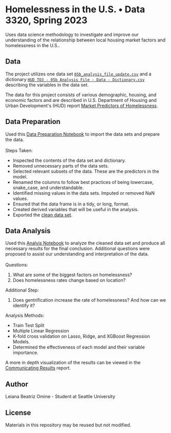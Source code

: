 # Homelessness in the U.S. • Data 3320, Spring 2023
Uses data science methodology to investigate and improve our understanding of the relationship between local housing market factors and homelessness in the U.S..

## Data
The project utilizes one data set [`05b_analysis_file_update.csv`](https://github.com/lbomine/Homelessness/blob/12b6714e2dd3cd70d6703a2963ea075f632d0dbc/05b_analysis_file_update.csv) and a dictionary [`HUD TO3 - 05b Analysis File - Data - Dictionary.csv`](https://github.com/lbomine/Homelessness/blob/12b6714e2dd3cd70d6703a2963ea075f632d0dbc/HUD%20TO3%20-%2005b%20Analysis%20File%20-%20Data%20-%20Dictionary.csv) describing the variables in the data set. 

The data for this project consists of various demographic, housing, and economic factors and are described in U.S. Department of Housing and Urban Development's (HUD) report [Market Predictors of Homelessness](https://www.huduser.gov/portal/sites/default/files/pdf/Market-Predictors-of-Homelessness.pdf).

## Data Preparation
Used this [Data Preparation Notebook](https://github.com/lbomine/Homelessness/blob/b1a185b5087448b4b209cc828a62ec7917d305ab/Homelessness_Data_Preparation_Leiana_Omine.ipynb) to import the data sets and prepare the data.
<br> <br> Steps Taken:
- Inspected the contents of the data set and dictionary.
- Removed unnecessary parts of the data sets.
- Selected relevant subsets of the data. These are the predictors in the model.
- Renamed the columns to follow best practices of being lowercase, snake_case, and understandable.
- Identified missing values in the data sets. Imputed or removed NaN values.
- Ensured that the data frame is in a tidy, or long, format.
- Created derived variables that will be useful in the analysis.
- Exported the [clean data set](https://github.com/lbomine/Homelessness/blob/b1a185b5087448b4b209cc828a62ec7917d305ab/clean_homelessness.csv).

## Data Analysis
Used this [Analyis Notebook](https://github.com/lbomine/Homelessness/blob/6ac2a1387262174ba072c4d2d6107ca2cf685cee/Homelessness%20Analysis%20-%20Leiana%20Omine.ipynb) to analyze the cleaned data set and produce all necessary results for the final conclusion. Additional questions were proposed to assist our understanding and interpretation of the data.
<br> <br> Questions:
1. What are some of the biggest factors on homelessness?
2. Does homelessness rates change based on location?

Additional Step:
1. Does gentrification increase the rate of homelessness? And how can we identify it?

Analysis Methods:
- Train Test Split
- Multiple Linear Regression
- K-fold cross validation on Lasso, Ridge, and XGBoost Regression Models.
- Determined the effectiveness of each model and their variable importance.

A more in depth visualization of the results can be viewed in the [Communicating Results](https://github.com/lbomine/Homelessness/blob/b34a6a6f0768aab5d02fb9d33a1c0c3af1778019/Communicate%20Results%20Homelessness%20-%20Leiana%20Omine.pdf) report.

## Author
Leiana Beatriz Omine - Student at Seattle University

## License
Materials in this repository may be reused but not modified.
